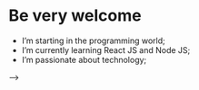 # Be very welcome

- I’m starting in the programming world; 
- I’m currently learning React JS and Node JS;
- I’m passionate about technology;


-->
